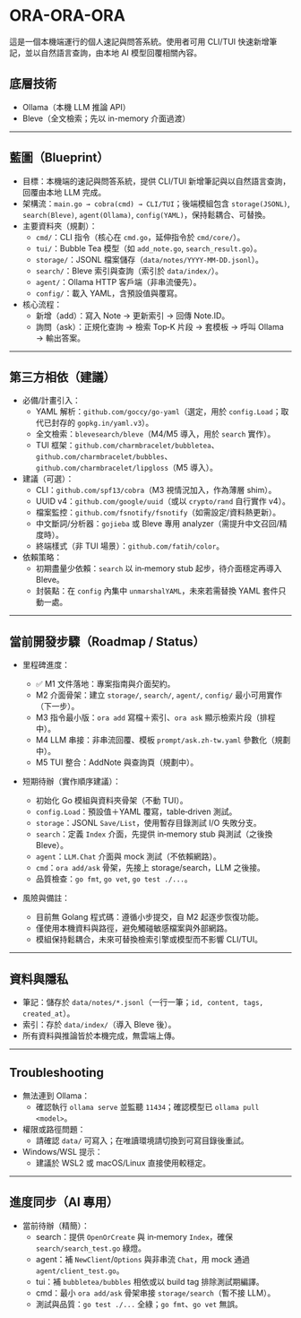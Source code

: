# ORA-ORA-ORA

這是一個本機端運行的個人速記與問答系統。使用者可用 CLI/TUI 快速新增筆記，並以自然語言查詢，由本地 AI 模型回覆相關內容。

## 底層技術

- Ollama（本機 LLM 推論 API）
- Bleve（全文檢索；先以 in-memory 介面過渡）

---

## 藍圖（Blueprint）

- 目標：本機端的速記與問答系統，提供 CLI/TUI 新增筆記與以自然語言查詢，回覆由本地 LLM 完成。
- 架構流：`main.go → cobra(cmd) → CLI/TUI`；後端模組包含 `storage(JSONL)`, `search(Bleve)`, `agent(Ollama)`, `config(YAML)`，保持鬆耦合、可替換。
- 主要資料夾（規劃）：
  - `cmd/`：CLI 指令（核心在 `cmd.go`，延伸指令於 `cmd/core/`）。
  - `tui/`：Bubble Tea 模型（如 `add_note.go`, `search_result.go`）。
  - `storage/`：JSONL 檔案儲存（`data/notes/YYYY-MM-DD.jsonl`）。
  - `search/`：Bleve 索引與查詢（索引於 `data/index/`）。
  - `agent/`：Ollama HTTP 客戶端（非串流優先）。
  - `config/`：載入 YAML，含預設值與覆寫。
- 核心流程：
  - 新增（add）：寫入 Note → 更新索引 → 回傳 Note.ID。
  - 詢問（ask）：正規化查詢 → 檢索 Top‑K 片段 → 套模板 → 呼叫 Ollama → 輸出答案。

---

## 第三方相依（建議）

- 必備/計畫引入：
  - YAML 解析：`github.com/goccy/go-yaml`（選定，用於 `config.Load`；取代已封存的 `gopkg.in/yaml.v3`）。
  - 全文檢索：`blevesearch/bleve`（M4/M5 導入，用於 `search` 實作）。
  - TUI 框架：`github.com/charmbracelet/bubbletea`、`github.com/charmbracelet/bubbles`、`github.com/charmbracelet/lipgloss`（M5 導入）。
- 建議（可選）：
  - CLI：`github.com/spf13/cobra`（M3 視情況加入，作為薄層 shim）。
  - UUID v4：`github.com/google/uuid`（或以 `crypto/rand` 自行實作 v4）。
  - 檔案監控：`github.com/fsnotify/fsnotify`（如需設定/資料熱更新）。
  - 中文斷詞/分析器：`gojieba` 或 Bleve 專用 analyzer（需提升中文召回/精度時）。
  - 終端樣式（非 TUI 場景）：`github.com/fatih/color`。
- 依賴策略：
  - 初期盡量少依賴：`search` 以 in‑memory stub 起步，待介面穩定再導入 Bleve。
  - 封裝點：在 `config` 內集中 `unmarshalYAML`，未來若需替換 YAML 套件只動一處。

---

## 當前開發步驟（Roadmap / Status）

- 里程碑進度：
  - ✅ M1 文件落地：專案指南與介面契約。
  - M2 介面骨架：建立 `storage/`, `search/`, `agent/`, `config/` 最小可用實作（下一步）。
  - M3 指令最小版：`ora add` 寫檔＋索引、`ora ask` 顯示檢索片段（排程中）。
  - M4 LLM 串接：非串流回覆、模板 `prompt/ask.zh-tw.yaml` 參數化（規劃中）。
  - M5 TUI 整合：AddNote 與查詢頁（規劃中）。

- 短期待辦（實作順序建議）：
  - 初始化 Go 模組與資料夾骨架（不動 TUI）。
  - `config.Load`：預設值＋YAML 覆寫，table‑driven 測試。
  - `storage`：JSONL `Save/List`，使用暫存目錄測試 I/O 失敗分支。
  - `search`：定義 `Index` 介面，先提供 in‑memory stub 與測試（之後換 Bleve）。
  - `agent`：`LLM.Chat` 介面與 mock 測試（不依賴網路）。
  - `cmd`：`ora add/ask` 骨架，先接上 storage/search，LLM 之後接。
  - 品質檢查：`go fmt`, `go vet`, `go test ./...`。

- 風險與備註：
  - 目前無 Golang 程式碼：遵循小步提交，自 M2 起逐步恢復功能。
  - 僅使用本機資料與路徑，避免觸碰敏感檔案與外部網路。
  - 模組保持鬆耦合，未來可替換檢索引擎或模型而不影響 CLI/TUI。

---

## 資料與隱私

- 筆記：儲存於 `data/notes/*.jsonl`（一行一筆；`id, content, tags, created_at`）。
- 索引：存於 `data/index/`（導入 Bleve 後）。
- 所有資料與推論皆於本機完成，無雲端上傳。

---

## Troubleshooting

- 無法連到 Ollama：
  - 確認執行 `ollama serve` 並監聽 `11434`；確認模型已 `ollama pull <model>`。
- 權限或路徑問題：
  - 請確認 `data/` 可寫入；在唯讀環境請切換到可寫目錄後重試。
- Windows/WSL 提示：
  - 建議於 WSL2 或 macOS/Linux 直接使用較穩定。

---

## 進度同步（AI 專用）

- 當前待辦（精簡）：
  - search：提供 `OpenOrCreate` 與 in‑memory `Index`，確保 `search/search_test.go` 綠燈。
  - agent：補 `NewClient`/`Options` 與非串流 `Chat`，用 mock 通過 `agent/client_test.go`。
  - tui：補 `bubbletea/bubbles` 相依或以 build tag 排除測試期編譯。
  - cmd：最小 `ora add/ask` 骨架串接 `storage/search`（暫不接 LLM）。
  - 測試與品質：`go test ./...` 全綠；`go fmt`、`go vet` 無誤。

